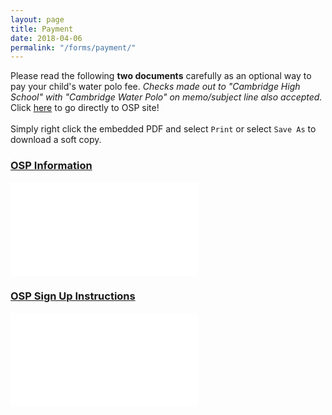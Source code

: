 ```yaml
---
layout: page
title: Payment
date: 2018-04-06
permalink: "/forms/payment/"
---
```


Please read the following **two documents** carefully as an optional way to pay your child's water polo fee. *Checks made out to "Cambridge High School" with "Cambridge Water Polo" on memo/subject line also accepted.*
<br>
Click [here](http://osp.osmsinc.com/fultonga) to go directly to OSP site!
<br><br>
Simply right click the embedded PDF and select `Print` or select `Save As` to download a soft copy.

<div class="text-center mt-4 mb-4">

### [OSP Information](/assets/docs/OSP-Parent-Notification-Fulton.pdf)
<embed class="pdf-form" src="/assets/docs/OSP-Parent-Notification-Fulton.pdf"/>

<br>

### [OSP Sign Up Instructions](/assets/docs/OSP-Parent-Purchase-Fulton.pdf)
<embed class="pdf-form" src="/assets/docs/OSP-Parent-Purchase-Fulton.pdf"/>

</div>
